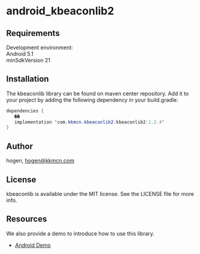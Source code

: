 # android_kbeaconlib2
## Requirements
Development environment:  
Android 5.1  
minSdkVersion 21

## Installation

The kbeaconlib library can be found on maven center repository. Add it to your project by adding the following dependency in your build.gradle:

```Java
dependencies {
   ��
   implementation 'com.kkmcn.kbeaconlib2:kbeaconlib2:1.2.4'
}
```

## Author

hogen, hogen@kkmcn.com

## License

kbeaconlib is available under the MIT license. See the LICENSE file for more info.

## Resources
We also provide a demo to introduce how to use this library.

- [Android Demo](https://github.com/kkmhogen/KBeaconProDemo_Android)
